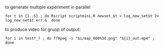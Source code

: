 to generate multiple experiment in parallel
```
for t in {1..5} ; do Rscript scriptmini.R newset_$t > log_new_set$t 2> log_new_set$t.err &  done
```



to produce video for gruop of output: 
```
for i in test*_? ; do ffmpeg -i "$i/map_000%3d.png" "${i}_out.mp4" ; done
```
